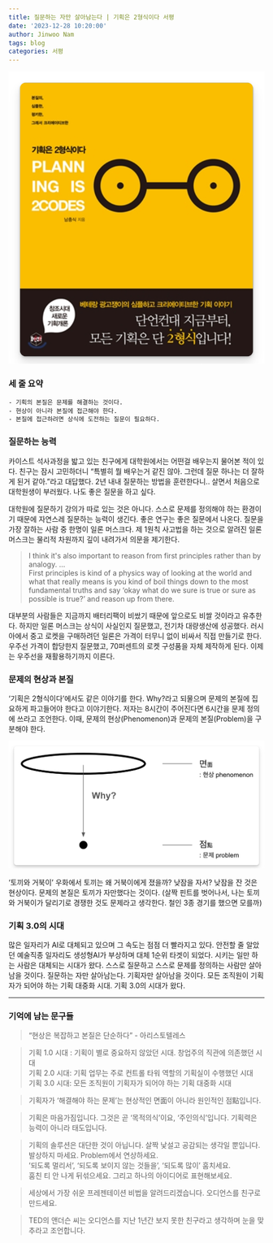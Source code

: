 ```yaml
---
title: 질문하는 자만 살아남는다 | 기획은 2형식이다 서평
date: '2023-12-28 10:20:00'
author: Jinwoo Nam
tags: blog
categories: 서평
---
```


![book_post.png](book_post.png)

### 세 줄 요약
```txt
- 기획의 본질은 문제를 해결하는 것이다.
- 현상이 아니라 본질에 접근해야 한다.
- 본질에 접근하려면 상식에 도전하는 질문이 필요하다.
```

### 질문하는 능력
카이스트 석사과정을 밟고 있는 친구에게 대학원에서는 어떤걸 배우는지 물어본 적이 있다. 친구는 잠시 고민하더니 “특별히 뭘 배우는거 같진 않아. 그런데 질문 하나는 더 잘하게 된거 같아.”라고 대답했다. 2년 내내 질문하는 방법을 훈련한다니.. 살면서 처음으로 대학원생이 부러웠다. 나도 좋은 질문을 하고 싶다.

대학원에 질문하기 강의가 따로 있는 것은 아니다. 스스로 문제를 정의해야 하는 환경이기 때문에 자연스레 질문하는 능력이 생긴다. 좋은 연구는 좋은 질문에서 나온다. 질문을 가장 잘하는 사람 중 한명이 일론 머스크다. 제 1원칙 사고법을 하는 것으로 알려진 일론 머스크는 물리적 차원까지 깊이 내려가서 의문을 제기한다.

> I think it's also important to reason from first principles rather than by analogy. …<br>
> First principles is kind of a physics way of looking at the world and what that really means is you kind of boil things down to the most fundamental truths and say ‘okay what do we sure is true or sure as possible is true?’ and reason up from there.

대부분의 사람들은 지금까지 배터리팩이 비쌌기 때문에 앞으로도 비쌀 것이라고 유추한다. 하지만 일론 머스크는 상식이 사실인지 질문했고, 전기차 대량생산에 성공했다.
러시아에서 중고 로켓을 구매하려던 일론은 가격이 터무니 없이 비싸서 직접 만들기로 한다. 우주선 가격이 합당한지 질문했고, 70퍼센트의 로켓 구성품을 자체 제작하게 된다. 이제는 우주선을 재활용하기까지 이른다.

### 문제의 현상과 본질
‘기획은 2형식이다’에서도 같은 이야기를 한다. Why?라고 되물으며 문제의 본질에 집요하게 파고들어야 한다고 이야기한다. 저자는 8시간이 주어진다면 6시간을 문제 정의에 쓰라고 조언한다. 이때, 문제의 현상(Phenomenon)과 문제의 본질(Problem)을 구분해야 한다.

![2p.png](2p.png)

‘토끼와 거북이’ 우화에서 토끼는 왜 거북이에게 졌을까? 낮잠을 자서? 낮잠을 잔 것은 현상이다. 문제의 본질은 토끼가 자만했다는 것이다. (살짝 핀트를 벗어나서, 나는 토끼와 거북이가 달리기로 경쟁한 것도 문제라고 생각한다. 철인 3종 경기를 했으면 모를까)

### 기획 3.0의 시대
많은 일자리가 AI로 대체되고 있으며 그 속도는 점점 더 빨라지고 있다. 안전할 줄 알았던 예술직종 일자리도 생성형AI가 부상하며 대체 1순위 타겟이 되었다. 시키는 일만 하는 사람은 대체되는 시대가 왔다. 스스로 질문하고 스스로 문제를 정의하는 사람만 살아남을 것이다. 질문하는 자만 살아남는다. 기획자만 살아남을 것이다. 모든 조직원이 기획자가 되어야 하는 기획 대중화 시대. 기획 3.0의 시대가 왔다.

---

### 기억에 남는 문구들

> “현상은 복잡하고 본질은 단순하다” - 아리스토텔레스

> 기획 1.0 시대 : 기획이 별로 중요하지 않았던 시대. 창업주의 직관에 의존했던 시대<br>
> 기획 2.0 시대: 기획 업무는 주로 컨트롤 타워 역할의 기획실이 수행했던 시대<br>
> 기획 3.0 시대: 모든 조직원이 기획자가 되어야 하는 기획 대중화 시대

> 기획자가 ‘해결해야 하는 문제’는 현상적인 면面이 아니라 원인적인 점點입니다.

> 기획은 마음가짐입니다. 그것은 곧 ‘목적의식’이요, ‘주인의식’입니다. 기획력은 능력이 아니라 태도입니다.

> 기획의 솔루션은 대단한 것이 아닙니다. 살짝 낯설고 공감되는 생각일 뿐입니다.<br>
> 발상하지 마세요. Problem에서 연상하세요.<br>
> ’되도록 멀리서’, ‘되도록 보이지 않는 것들을’, ‘되도록 많이’ 훔치세요.<br>
> 훔친 티 안 나게 뒤섞으세요. 그리고 하나의 아이디어로 표현해보세요.

> 세상에서 가장 쉬운 프레젠테이션 비법을 알려드리겠습니다. 오디언스를 친구로 만드세요.

> TED의 앤더슨 씨는 오디언스를 지난 1년간 보지 못한 친구라고 생각하며 눈을 맞추라고 조언합니다.

```toc
```
